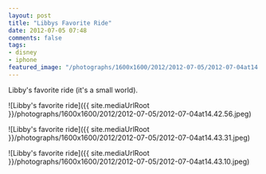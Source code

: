 ```yaml
---
layout: post
title: "Libbys Favorite Ride"
date: 2012-07-05 07:48
comments: false
tags: 
- disney
- iphone
featured_image: "/photographs/1600x1600/2012/2012-07-05/2012-07-04at14.43.10.jpeg"
---
```

Libby's favorite ride (it's a small world).

![Libby's favorite ride]({{ site.mediaUrlRoot }}/photographs/1600x1600/2012/2012-07-05/2012-07-04at14.42.56.jpeg)


![Libby's favorite ride]({{ site.mediaUrlRoot }}/photographs/1600x1600/2012/2012-07-05/2012-07-04at14.43.31.jpeg)


![Libby's favorite ride]({{ site.mediaUrlRoot }}/photographs/1600x1600/2012/2012-07-05/2012-07-04at14.43.10.jpeg)

